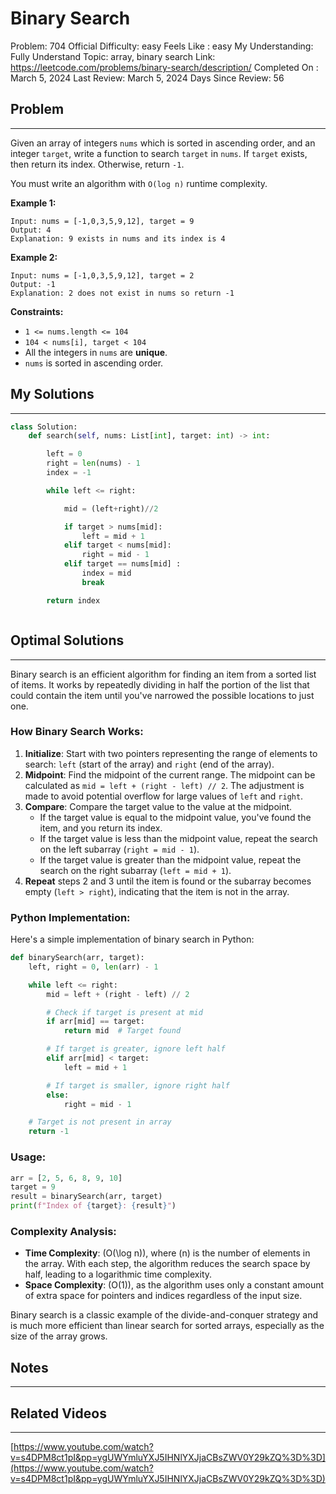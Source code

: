 # Binary Search

Problem: 704
Official Difficulty: easy
Feels Like : easy
My Understanding: Fully Understand
Topic: array, binary search
Link: https://leetcode.com/problems/binary-search/description/
Completed On : March 5, 2024
Last Review: March 5, 2024
Days Since Review: 56

## Problem

---

Given an array of integers `nums` which is sorted in ascending order, and an integer `target`, write a function to search `target` in `nums`. If `target` exists, then return its index. Otherwise, return `-1`.

You must write an algorithm with `O(log n)` runtime complexity.

**Example 1:**

```
Input: nums = [-1,0,3,5,9,12], target = 9
Output: 4
Explanation: 9 exists in nums and its index is 4
```

**Example 2:**

```
Input: nums = [-1,0,3,5,9,12], target = 2
Output: -1
Explanation: 2 does not exist in nums so return -1
```

**Constraints:**

- `1 <= nums.length <= 104`
- `104 < nums[i], target < 104`
- All the integers in `nums` are **unique**.
- `nums` is sorted in ascending order.

## My Solutions

---

```python
class Solution:
    def search(self, nums: List[int], target: int) -> int:

        left = 0
        right = len(nums) - 1
        index = -1

        while left <= right: 

            mid = (left+right)//2

            if target > nums[mid]:
                left = mid + 1
            elif target < nums[mid]:
                right = mid - 1
            elif target == nums[mid] :
                index = mid
                break

        return index
```

```python

```

## Optimal Solutions

---

Binary search is an efficient algorithm for finding an item from a sorted list of items. It works by repeatedly dividing in half the portion of the list that could contain the item until you've narrowed the possible locations to just one.

### How Binary Search Works:

1. **Initialize**: Start with two pointers representing the range of elements to search: `left` (start of the array) and `right` (end of the array).
2. **Midpoint**: Find the midpoint of the current range. The midpoint can be calculated as `mid = left + (right - left) // 2`. The adjustment is made to avoid potential overflow for large values of `left` and `right`.
3. **Compare**: Compare the target value to the value at the midpoint.
    - If the target value is equal to the midpoint value, you've found the item, and you return its index.
    - If the target value is less than the midpoint value, repeat the search on the left subarray (`right = mid - 1`).
    - If the target value is greater than the midpoint value, repeat the search on the right subarray (`left = mid + 1`).
4. **Repeat** steps 2 and 3 until the item is found or the subarray becomes empty (`left > right`), indicating that the item is not in the array.

### Python Implementation:

Here's a simple implementation of binary search in Python:

```python
def binarySearch(arr, target):
    left, right = 0, len(arr) - 1

    while left <= right:
        mid = left + (right - left) // 2

        # Check if target is present at mid
        if arr[mid] == target:
            return mid  # Target found

        # If target is greater, ignore left half
        elif arr[mid] < target:
            left = mid + 1

        # If target is smaller, ignore right half
        else:
            right = mid - 1

    # Target is not present in array
    return -1
```

### Usage:

```python
arr = [2, 5, 6, 8, 9, 10]
target = 9
result = binarySearch(arr, target)
print(f"Index of {target}: {result}")
```

### Complexity Analysis:

- **Time Complexity**: \(O(\log n)\), where \(n\) is the number of elements in the array. With each step, the algorithm reduces the search space by half, leading to a logarithmic time complexity.
- **Space Complexity**: \(O(1)\), as the algorithm uses only a constant amount of extra space for pointers and indices regardless of the input size.

Binary search is a classic example of the divide-and-conquer strategy and is much more efficient than linear search for sorted arrays, especially as the size of the array grows.

## Notes

---

 

## Related Videos

---

[https://www.youtube.com/watch?v=s4DPM8ct1pI&pp=ygUWYmluYXJ5IHNlYXJjaCBsZWV0Y29kZQ%3D%3D](https://www.youtube.com/watch?v=s4DPM8ct1pI&pp=ygUWYmluYXJ5IHNlYXJjaCBsZWV0Y29kZQ%3D%3D)
